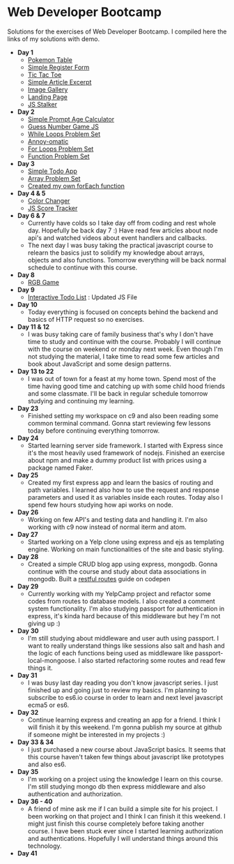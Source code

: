 # Web Developer Bootcamp
Solutions for the exercises of Web Developer Bootcamp. I compiled here the links of my solutions with demo.

* **Day 1**
  * [Pokemon Table](http://codepen.io/pragmaticbot/full/QdWWWJ)
  * [Simple Register Form](http://codepen.io/pragmaticbot/full/egYYoB)
  * [Tic Tac Toe](http://codepen.io/pragmaticbot/full/OWJXxo)
  * [Simple Article Excerpt](http://codepen.io/pragmaticbot/full/rjNLQM)
  * [Image Gallery](http://codepen.io/pragmaticbot/full/jyOQzo)
  * [Landing Page](http://codepen.io/pragmaticbot/full/QdWzaN)
  * [JS Stalker](http://codepen.io/pragmaticbot/full/LxYKPG)
* **Day 2**
  * [Simple Prompt Age Calculator](http://codepen.io/pragmaticbot/full/bgdzKw/)
  * [Guess Number Game JS](http://codepen.io/pragmaticbot/full/zNGeVm/)
  * [While Loops Problem Set](http://codepen.io/pragmaticbot/pen/XpbGzQ?editors=1111)
  * [Annoy-omatic](http://codepen.io/pragmaticbot/pen/apOxod/?editors=1011)
  * [For Loops Problem Set](http://codepen.io/pragmaticbot/pen/rjVbOa/?editors=1111)
  * [Function Problem Set](http://codepen.io/pragmaticbot/pen/WRvqrZ?editors=1011)
* **Day 3**
  * [Simple Todo App](http://codepen.io/pragmaticbot/full/mRJNOX?editors=0011)
  * [Array Problem Set](https://codepen.io/pragmaticbot/pen/OWyWax?editors=1011)
  * [Created my own forEach function](https://codepen.io/pragmaticbot/pen/RKWpEB?editors=0010)
* **Day 4 & 5**
  * [Color Changer](http://codepen.io/pragmaticbot/full/rjxVaM/)
  * [JS Score Tracker](http://codepen.io/pragmaticbot/full/RKRpGr/)
* **Day 6 & 7**
  * Currently have colds so I take day off from coding and rest whole day. Hopefully be back day 7 :) Have read few articles about node api's and watched videos about event handlers and callbacks.
  * The next day I was busy taking the practical javascript course to relearn the basics just to solidify my knowledge about arrays, objects and also functions. Tomorrow everything will be back normal schedule to continue with this course.
* **Day 8**
  * [RGB Game](http://codepen.io/pragmaticbot/full/oBLabz/)
* **Day 9**
  * [Interactive Todo List](http://codepen.io/pragmaticbot/full/JERKVa) : Updated JS File
* **Day 10**
  * Today everything is focused on concepts behind the backend and basics of HTTP request so no exercises.
* **Day 11 & 12**
  * I was busy taking care of family business that's why I don't have time to study and continue with the course. Probably I will continue with the course on weekend or monday next week. Even though I'm not studying the material, I take time to read some few articles and book about JavaScript and some design patterns.
* **Day 13 to 22**
  * I was out of town for a feast at my home town. Spend most of the time having good time and catching up with some child hood friends and some classmate. I'll be back in regular schedule tomorrow studying and continuing my learning.
* **Day 23**
  * Finished setting my workspace on c9 and also been reading some common terminal command. Gonna start reviewing few lessons today before continuing everything tomorrow.
* **Day 24**
  * Started learning server side framework. I started with Express since it's the most heavily used framework of nodejs. Finished an exercise about npm and make a dummy product list with prices using a package named Faker.
* **Day 25**
  * Created my first express app and learn the basics of routing and path variables. I learned also how to use the request and response parameters and used it as variables inside each routes. Today also I spend few hours studying how api works on node.
* **Day 26**
  * Working on few API's and testing data and handling it. I'm also working with c9 now instead of normal iterm and atom.
* **Day 27**
  * Started working on a Yelp clone using express and ejs as templating engine. Working on main functionalities of the site and basic styling.
* **Day 28**
  * Created a simple CRUD blog app using express, mongodb. Gonna continue with the course and study about data associations in mongodb. Built a [restful routes](http://codepen.io/pragmaticbot/full/zNjBZx/) guide on codepen
* **Day 29**
  * Currently working with my YelpCamp project and refactor some codes from routes to database models. I also created a comment system functionality. I'm also studying passport for authentication in express, it's kinda hard because of this middleware but hey I'm not giving up :)
* **Day 30**
  * I'm still studying about middleware and user auth using passport. I want to really understand things like sessions also salt and hash and the logic of each functions being used as middleware like passport-local-mongoose. I also started refactoring some routes and read few things it.
* **Day 31**
  * I was busy last day reading you don't know javascript series. I just finished up and going just to review my basics. I'm planning to subscribe to es6.io course in order to learn and next level javascript ecma5 or es6.
* **Day 32**
  * Continue learning express and creating an app for a friend. I think I will finish it by this weekend. I'm gonna publish my source at github if someone might be interested in my projects :)
* **Day 33 & 34**
  * I just purchased a new course about JavaScript basics. It seems that this course haven't taken few things about javascript like prototypes and also es6.
* **Day 35**
  * I'm working on a project using the knowledge I learn on this course. I'm still studying mongo db then express middleware and also authentication and authorization.
* **Day 36 - 40**
  * A friend of mine ask me if I can build a simple site for his project. I been working on that project and I think I can finish it this weekend. I might just finish this course completely before taking another course. I have been stuck ever since I started learning authorization and authentications. Hopefully I will understand things around this technology.
* **Day 41**

